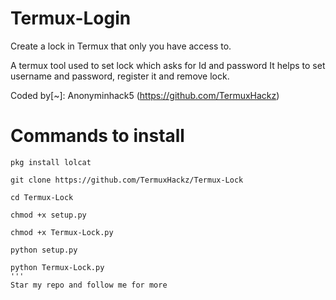 # Termux-Login
Create a lock in Termux that only you have access to.

A termux tool used to set lock which asks for Id and password
It helps to set username and password, register it and remove lock.

Coded by[~]: Anonyminhack5
(https://github.com/TermuxHackz)

# Commands to install
```
pkg install lolcat

git clone https://github.com/TermuxHackz/Termux-Lock

cd Termux-Lock

chmod +x setup.py

chmod +x Termux-Lock.py

python setup.py

python Termux-Lock.py
'''
Star my repo and follow me for more 
